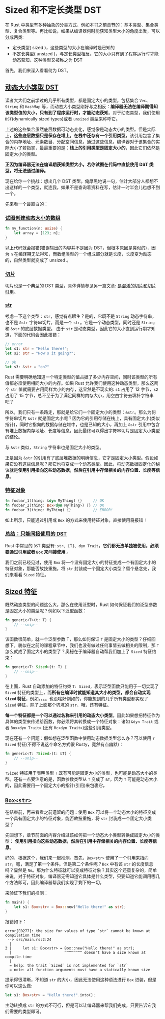 # Sized 和不定长类型 DST

在 Rust 中类型有多种抽象的分类方式，例如本书之前章节的：基本类型、集合类型、复合类型等。再比如说，如果从编译器何时能获知类型大小的角度出发，可以分成两类:

* 定长类型( sized )，这些类型的大小在编译时是已知的
* 不定长类型( unsized )，与定长类型相反，它的大小只有到了程序运行时才能动态获知，这种类型又被称之为 DST

首先，我们来深入看看何为 DST。

## [动态大小类型 DST](https://course.rs/advance/into-types/sized.html#%E5%8A%A8%E6%80%81%E5%A4%A7%E5%B0%8F%E7%B1%BB%E5%9E%8B-dst) <a href="#dong-tai-da-xiao-lei-xing-dst" id="dong-tai-da-xiao-lei-xing-dst"></a>

读者大大们之前学过的几乎所有类型，都是固定大小的类型，包括集合 `Vec`、`String` 和 `HashMap` 等，而动态大小类型刚好与之相反：**编译器无法在编译期得知该类型值的大小，只有到了程序运行时，才能动态获知**。对于动态类型，我们使用 `DST`(dynamically sized types)或者 `unsized` 类型来称呼它。

上述的这些集合虽然底层数据可动态变化，感觉像是动态大小的类型。但是实际上，**这些底层数据只是保存在堆上，在栈中还存有一个引用类型**，该引用包含了集合的内存地址、元素数目、分配空间信息，通过这些信息，编译器对于该集合的实际大小了若指掌，最最重要的是：**栈上的引用类型是固定大小的**，因此它们依然是固定大小的类型。

**正因为编译器无法在编译期获知类型大小，若你试图在代码中直接使用 DST 类型，将无法通过编译。**

现在给你一个挑战：想出几个 DST 类型。俺厚黑地说一句，估计大部分人都想不出这样的一个类型，就连我，如果不是查询着资料在写，估计一时半会儿也想不到一个。

先来看一个最直白的：

### [**试图创建动态大小的数组**](https://course.rs/advance/into-types/sized.html#%E8%AF%95%E5%9B%BE%E5%88%9B%E5%BB%BA%E5%8A%A8%E6%80%81%E5%A4%A7%E5%B0%8F%E7%9A%84%E6%95%B0%E7%BB%84)

```rust
fn my_function(n: usize) {
    let array = [123; n];
}

```

以上代码就会报错(错误输出的内容并不是因为 DST，但根本原因是类似的)，因为 `n` 在编译期无法得知，而数组类型的一个组成部分就是长度，长度变为动态的，自然类型就变成了 unsized 。

### [**切片**](https://course.rs/advance/into-types/sized.html#%E5%88%87%E7%89%87)

切片也是一个典型的 DST 类型，具体详情参见另一篇文章: [易混淆的切片和切片引用](https://course.rs/difficulties/slice.html)。

### [**str**](https://course.rs/advance/into-types/sized.html#str)

考虑一下这个类型：`str`，感觉有点眼生？是的，它既不是 `String` 动态字符串，也不是 `&str` 字符串切片，而是一个 `str`。它是一个动态类型，同时还是 `String` 和 `&str` 的底层数据类型。 由于 `str` 是动态类型，因此它的大小直到运行期才知道，下面的代码会因此报错：

```rust
// error
let s1: str = "Hello there!";
let s2: str = "How's it going?";

// ok
let s3: &str = "on?"

```

Rust 需要明确地知道一个特定类型的值占据了多少内存空间，同时该类型的所有值都必须使用相同大小的内存。如果 Rust 允许我们使用这种动态类型，那么这两个 `str` 值就需要占用同样大小的内存，这显然是不现实的: `s1` 占用了 12 字节，`s2` 占用了 15 字节，总不至于为了满足同样的内存大小，用空白字符去填补字符串吧？

所以，我们只有一条路走，那就是给它们一个固定大小的类型：`&str`。那么为何字符串切片 `&str` 就是固定大小呢？因为它的引用存储在栈上，具有固定大小(类似指针)，同时它指向的数据存储在堆中，也是已知的大小，再加上 `&str` 引用中包含有堆上数据内存地址、长度等信息，因此最终可以得出字符串切片是固定大小类型的结论。

与 `&str` 类似，`String` 字符串也是固定大小的类型。

正是因为 `&str` 的引用有了底层堆数据的明确信息，它才是固定大小类型。假设如果它没有这些信息呢？那它也将变成一个动态类型。因此，将动态数据固定化的秘诀就是**使用引用指向这些动态数据，然后在引用中存储相关的内存位置、长度等信息**。

### [**特征对象**](https://course.rs/advance/into-types/sized.html#%E7%89%B9%E5%BE%81%E5%AF%B9%E8%B1%A1)

```rust
fn foobar_1(thing: &dyn MyThing) {}     // OK
fn foobar_2(thing: Box<dyn MyThing>) {} // OK
fn foobar_3(thing: MyThing) {}          // ERROR!

```

如上所示，只能通过引用或 `Box` 的方式来使用特征对象，直接使用将报错！

### [**总结：只能间接使用的 DST**](https://course.rs/advance/into-types/sized.html#%E6%80%BB%E7%BB%93%E5%8F%AA%E8%83%BD%E9%97%B4%E6%8E%A5%E4%BD%BF%E7%94%A8%E7%9A%84-dst)

Rust 中常见的 `DST` 类型有: `str`、`[T]`、`dyn Trait`，**它们都无法单独被使用，必须要通过引用或者 `Box` 来间接使用** 。

我们之前已经见过，使用 `Box` 将一个没有固定大小的特征变成一个有固定大小的特征对象，那能否故技重施，将 `str` 封装成一个固定大小类型？留个悬念先，我们来看看 `Sized` 特征。

## [Sized 特征](https://course.rs/advance/into-types/sized.html#sized-%E7%89%B9%E5%BE%81) <a href="#sized-te-zheng" id="sized-te-zheng"></a>

既然动态类型的问题这么大，那么在使用泛型时，Rust 如何保证我们的泛型参数是固定大小的类型呢？例如以下泛型函数：

```rust
fn generic<T>(t: T) {
    // --snip--
}

```

该函数很简单，就一个泛型参数 T，那么如何保证 `T` 是固定大小的类型？仔细回想下，貌似在之前的课程章节中，我们也没有做过任何事情去做相关的限制，那 `T` 怎么就成了固定大小的类型了？奥秘在于编译器自动帮我们加上了 `Sized` 特征约束：

```rust
fn generic<T: Sized>(t: T) {
    // --snip--
}

```

在上面，Rust 自动添加的特征约束 `T: Sized`，表示泛型函数只能用于一切实现了 `Sized` 特征的类型上，而**所有在编译时就能知道其大小的类型，都会自动实现 `Sized` 特征**，例如。。。。也没啥好例如的，你能想到的几乎所有类型都实现了 `Sized` 特征，除了上面那个坑坑的 `str`，哦，还有特征。

**每一个特征都是一个可以通过名称来引用的动态大小类型**。因此如果想把特征作为具体的类型来传递给函数，你必须将其转换成一个特征对象：诸如 `&dyn Trait` 或者 `Box<dyn Trait>` (还有 `Rc<dyn Trait>`)这些引用类型。

现在还有一个问题：假如想在泛型函数中使用动态数据类型怎么办？可以使用 `?Sized` 特征(不得不说这个命名方式很 Rusty，竟然有点幽默)：

```rust
fn generic<T: ?Sized>(t: &T) {
    // --snip--
}

```

`?Sized` 特征用于表明类型 `T` 既有可能是固定大小的类型，也可能是动态大小的类型。还有一点要注意的是，函数参数类型从 `T` 变成了 `&T`，因为 `T` 可能是动态大小的，因此需要用一个固定大小的指针(引用)来包裹它。

## [`Box<str>`](https://course.rs/advance/into-types/sized.html#boxstr) <a href="#boxstr" id="boxstr"></a>

在结束前，再来看看之前遗留的问题：使用 `Box` 可以将一个动态大小的特征变成一个具有固定大小的特征对象，能否故技重施，将 `str` 封装成一个固定大小类型？

先回想下，章节前面的内容介绍过该如何把一个动态大小类型转换成固定大小的类型： **使用引用指向这些动态数据，然后在引用中存储相关的内存位置、长度等信息**。

好的，根据这个，我们来一起推测。首先，`Box<str>` 使用了一个引用来指向 `str`，嗯，满足了第一个条件。但是第二个条件呢？`Box` 中有该 `str` 的长度信息吗？显然是 `No`。那为什么特征就可以变成特征对象？其实这个还蛮复杂的，简单来说，对于特征对象，编译器无需知道它具体是什么类型，只要知道它能调用哪几个方法即可，因此编译器帮我们实现了剩下的一切。

来验证下我们的推测：

```rust
fn main() {
    let s1: Box<str> = Box::new("Hello there!" as str);
}
```

报错如下：

```
error[E0277]: the size for values of type `str` cannot be known at compilation time
 --> src/main.rs:2:24
  |
2 |     let s1: Box<str> = Box::new("Hello there!" as str);
  |                        ^^^^^^^^ doesn't have a size known at compile-time
  |
  = help: the trait `Sized` is not implemented for `str`
  = note: all function arguments must have a statically known size
```

提示得很清晰，不知道 `str` 的大小，因此无法使用这种语法进行 `Box` 进装，但是你可以这么做:

```rust
let s1: Box<str> = "Hello there!".into();
```

主动转换成 `str` 的方式不可行，但是可以让编译器来帮我们完成，只要告诉它我们需要的类型即可。
